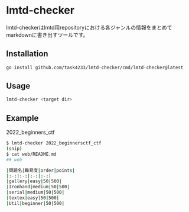 # lmtd-checker
lmtd-checkerはlmtd用repositoryにおける各ジャンルの情報をまとめてmarkdownに書き出すツールです。

## Installation
```bash
go install github.com/task4233/lmtd-checker/cmd/lmtd-checker@latest
```

## Usage
```bash
lmtd-checker <target dir>
```

## Example
2022_beginners_ctf

```bash
$ lmtd-checker 2022_beginnersctf_ctf
(snip)
$ cat web/README.md
## web

|問題名|難易度|order|points|
|:-:|:-:|:-:|:-:|
|gallery|easy|50|500|
|Ironhand|medium|50|500|
|serial|medium|50|500|
|textex|easy|50|500|
|Util|beginner|50|500|
```
